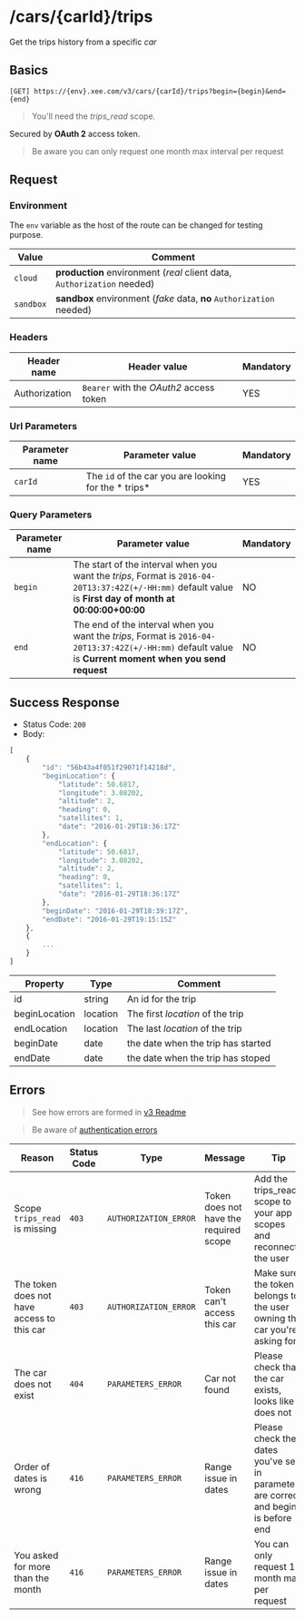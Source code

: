 # /cars/{carId}/trips

Get the trips history from a specific *car*

## Basics

`[GET] https://{env}.xee.com/v3/cars/{carId}/trips?begin={begin}&end={end}`

> You'll need the *trips_read* scope.

Secured by **OAuth 2** access token.

> Be aware you can only request one month max interval per request

## Request

### Environment

The `env` variable as the host of the route can be changed for testing purpose.

|Value|Comment|
|---|---|
|`cloud`|**production** environment (*real* client data, `Authorization` needed)|
|`sandbox`|**sandbox** environment (*fake* data, **no** `Authorization` needed)|

### Headers

|Header name|Header value|Mandatory|
|---|---|---|
|Authorization|`Bearer` with the *OAuth2* access token|YES|

### Url Parameters

|Parameter name|Parameter value|Mandatory|
|---|---|---|
|`carId`|The `id` of the car you are looking for the * trips*|YES|

### Query Parameters

|Parameter name|Parameter value|Mandatory|
|---|---|---|
|`begin`|The start of the interval when you want the *trips*, Format is `2016-04-20T13:37:42Z(+/-HH:mm)` default value is **First day of month at 00:00:00+00:00**|NO|
|`end`|The end of the interval when you want the *trips*, Format is `2016-04-20T13:37:42Z(+/-HH:mm)` default value is **Current moment when you send request**|NO|

## Success Response

- Status Code: `200`
- Body:

```javascript 
[
	{
		"id": "56b43a4f051f29071f14218d",
		"beginLocation": {
			"latitude": 50.6817,
			"longitude": 3.08202,
			"altitude": 2,
			"heading": 0,
			"satellites": 1,
			"date": "2016-01-29T18:36:17Z"
		},
		"endLocation": {
			"latitude": 50.6817,
			"longitude": 3.08202,
			"altitude": 2,
			"heading": 0,
			"satellites": 1,
			"date": "2016-01-29T18:36:17Z"
		},
		"beginDate": "2016-01-29T18:39:17Z",
		"endDate": "2016-01-29T19:15:15Z"
	},
	{
		...
	}
]
```

|Property|Type|Comment|
|---|---|---|
|id|string|An id for the trip|
|beginLocation|location|The first *location* of the trip|
|endLocation|location|The last *location* of the trip|
|beginDate|date|the date when the trip has started|
|endDate|date|the date when the trip has stoped|

## Errors

> See how errors are formed in [v3 Readme](../README.md)

> Be aware of [authentication errors](../auth/README.md)

|Reason|Status Code|Type|Message|Tip|
|---|---|---|---|---|
|Scope `trips_read` is missing|`403`|`AUTHORIZATION_ERROR`|Token does not have the required scope|Add the trips_read scope to your app scopes and reconnect the user|
|The token does not have access to this car|`403`|`AUTHORIZATION_ERROR`|Token can't access this car|Make sure the token belongs to the user owning the car you're asking for|
|The car does not exist|`404`|`PARAMETERS_ERROR`|Car not found|Please check that the car exists, looks like it does not|
|Order of dates is wrong|`416`|`PARAMETERS_ERROR`|Range issue in dates|Please check the dates you've set in parameters are correct and begin is before end|
|You asked for more than the month|`416`|`PARAMETERS_ERROR`|Range issue in dates|You can only request 1 month max per request|